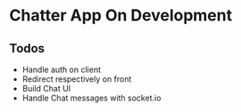 # Chatter App On Development

## **Todos**

- Handle auth on client
- Redirect respectively on front
- Build Chat UI
- Handle Chat messages with socket.io
